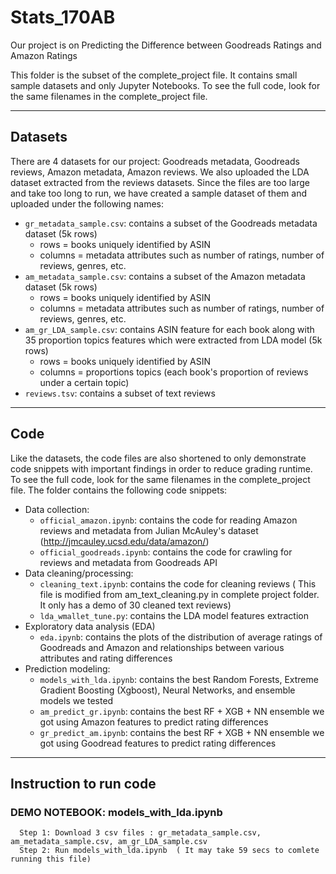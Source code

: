
# Stats_170AB

Our project is on Predicting the Difference between Goodreads Ratings and Amazon Ratings

This folder is the subset of the complete_project file. It contains small sample datasets and only Jupyter Notebooks. To see the full code, look for the same filenames in the complete_project file.

---

## Datasets

There are 4 datasets for our project: Goodreads metadata, Goodreads reviews, Amazon metadata, Amazon reviews. We also uploaded the LDA dataset extracted from the reviews datasets. Since the files are too large and take too long to run, we have created a sample dataset of them and uploaded under the following names:
- ```gr_metadata_sample.csv```: contains a subset of the Goodreads metadata dataset (5k rows)
   - rows = books uniquely identified by ASIN
   - columns = metadata attributes such as number of ratings, number of reviews, genres, etc.
- ```am_metadata_sample.csv```: contains a subset of the Amazon metadata dataset (5k rows)
    - rows = books uniquely identified by ASIN
   - columns = metadata attributes such as number of ratings, number of reviews, genres, etc.
- ```am_gr_LDA_sample.csv```: contains ASIN feature for each book along with 35 proportion topics features which were extracted from LDA model (5k rows)
   - rows = books uniquely identified by ASIN
   - columns = proportions topics (each book's proportion of reviews under a certain topic)
- ```reviews.tsv```: contains a subset of text reviews
----

## Code

Like the datasets, the code files are also shortened to only demonstrate code snippets with important findings in order to reduce grading runtime. To see the full code, look for the same filenames in the complete_project file. The folder contains the following code snippets:
- Data collection:
   - ```official_amazon.ipynb```: contains the code for reading Amazon reviews and metadata from  Julian McAuley's dataset (http://jmcauley.ucsd.edu/data/amazon/)
   - ```official_goodreads.ipynb```: contains the code for crawling for reviews and metadata from Goodreads API
- Data cleaning/processing:
   - ```cleaning_text.ipynb```: contains the code for cleaning reviews ( This file is modified from am_text_cleaning.py in complete project folder. It only has a demo of 30 cleaned text reviews)
   - ```lda_wmallet_tune.py```: contains the LDA model features extraction
- Exploratory data analysis (EDA)
   - ```eda.ipynb```: contains the plots of the distribution of average ratings of Goodreads and Amazon and relationships between various attributes and rating differences
- Prediction modeling:
   - ```models_with_lda.ipynb```: contains the best Random Forests, Extreme Gradient Boosting (Xgboost), Neural Networks, and ensemble models we tested
   - ```am_predict_gr.ipynb```: contains the best RF + XGB + NN ensemble we got using Amazon features to predict rating differences
   - ```gr_predict_am.ipynb```: contains the best RF + XGB + NN ensemble we got using Goodread features to predict rating differences
   
 ----

## Instruction to run code
### DEMO NOTEBOOK:  models_with_lda.ipynb 
      Step 1: Download 3 csv files : gr_metadata_sample.csv, am_metadata_sample.csv, am_gr_LDA_sample.csv
      Step 2: Run models_with_lda.ipynb  ( It may take 59 secs to comlete running this file)

   

